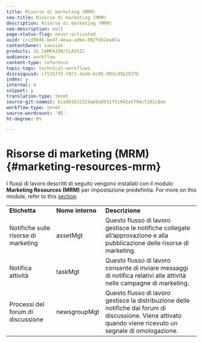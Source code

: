 ```yaml
---
title: Risorse di marketing (MRM)
seo-title: Risorse di marketing (MRM)
description: Risorse di marketing (MRM)
seo-description: null
page-status-flag: never-activated
uuid: cccd9046-be4f-4eaa-adb4-802fbb2ea87a
contentOwner: sauviat
products: SG_CAMPAIGN/CLASSIC
audience: workflow
content-type: reference
topic-tags: technical-workflows
discoiquuid: cf535ff5-f871-4edb-bc05-993cd5b1937b
index: y
internal: n
snippet: y
translation-type: tm+mt
source-git-commit: b1a961822224ab0a9551f51942a5f94cf201c8ee
workflow-type: tm+mt
source-wordcount: '95'
ht-degree: 0%

---
```



# Risorse di marketing (MRM){#marketing-resources-mrm}

I flussi di lavoro descritti di seguito vengono installati con il modulo **Marketing Resources (MRM)** per impostazione predefinita. For more on this module, refer to this [section](../../campaign/using/designing-marketing-campaigns.md).

<table> 
 <tbody> 
  <tr> 
   <td> <strong>Etichetta</strong><br /> </td> 
   <td> <strong>Nome interno</strong><br /> </td> 
   <td> <strong>Descrizione</strong><br /> </td> 
  </tr> 
  <tr> 
   <td> <span class="uicontrol">Notifiche sulle risorse di marketing</span> <br /> </td> 
   <td> <span class="uicontrol">assetMgt</span> <br /> </td> 
   <td> Questo flusso di lavoro gestisce le notifiche collegate all’approvazione e alla pubblicazione delle risorse di marketing. <br /> </td> 
  </tr> 
  <tr> 
   <td> <span class="uicontrol">Notifica attività</span> <br /> </td> 
   <td> <span class="uicontrol">taskMgt</span> <br /> </td> 
   <td> Questo flusso di lavoro consente di inviare messaggi di notifica relativi alle attività nelle campagne di marketing.<br /> </td> 
  </tr> 
  <tr> 
   <td> <span class="uicontrol">Processi del forum di discussione</span> <br /> </td> 
   <td> <span class="uicontrol">newsgroupMgt</span> <br /> </td> 
   <td> Questo flusso di lavoro gestisce la distribuzione delle notifiche dai forum di discussione. Viene attivato quando viene ricevuto un segnale di omologazione.<br /> </td> 
  </tr> 
 </tbody> 
</table>

